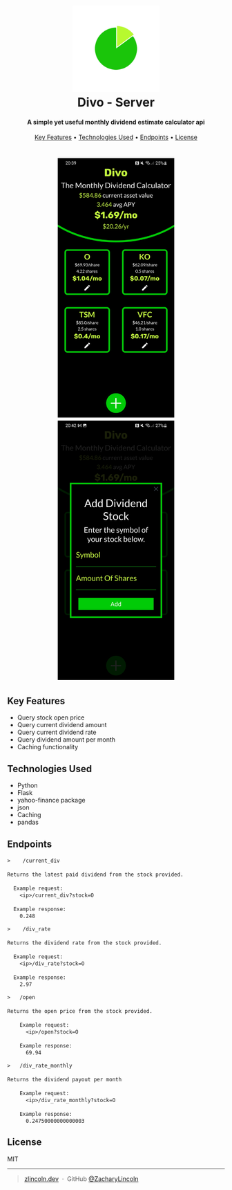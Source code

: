 <h1 align="center">
  <br>
  <img id="logo" src="readme_assets/logo.png" alt="Divo Logo" width="200">
  <br>
  Divo - Server
  <br>
</h1>

<h4 align="center" id="desc">A simple yet useful monthly dividend estimate calculator api</h4>

<p align="center">
  <a href="#key-features">Key Features</a> •
<a href="#technologies-used">Technologies Used</a> •
  <a href="#endpoints">Endpoints</a> •
  <a href="#license">License</a>
</p>

<h1 align="center">
<img src="readme_assets/screenshot.jpg" alt="Divo Logo" height="600">
<img src="readme_assets/screenshot2.jpg" alt="Divo Logo" height="600">
</h1>

## Key Features
* Query stock open price
* Query current dividend amount
* Query current dividend rate
* Query dividend amount per month
* Caching functionality



## Technologies Used
* Python
* Flask
* yahoo-finance package
* json
* Caching
* pandas

## Endpoints
```
>    /current_div

Returns the latest paid dividend from the stock provided.

  Example request:
    <ip>/current_div?stock=O
    
  Example response:
    0.248
```

```
>    /div_rate

Returns the dividend rate from the stock provided.

  Example request:
    <ip>/div_rate?stock=O
    
  Example response:
    2.97

```

```
>   /open

Returns the open price from the stock provided.

    Example request:
      <ip>/open?stock=O
        
    Example response:
      69.94
```

```
>   /div_rate_monthly

Returns the dividend payout per month
    
    Example request:
      <ip>/div_rate_monthly?stock=O
        
    Example response:
      0.24750000000000003

```
## License

MIT

---
> [zlincoln.dev](https://www.zlincoln.dev) &nbsp;&middot;&nbsp;
> GitHub [@ZacharyLincoln](https://github.com/ZacharyLincoln)

